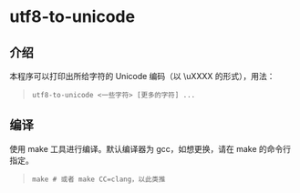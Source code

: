 utf8-to-unicode
======

介绍
------
本程序可以打印出所给字符的 Unicode 编码（以 \uXXXX 的形式），用法：

> `utf8-to-unicode <一些字符> [更多的字符] ...`

编译
------
使用 make 工具进行编译。默认编译器为 gcc，如想更换，请在 make 的命令行指定。

> `make # 或者 make CC=clang，以此类推`
